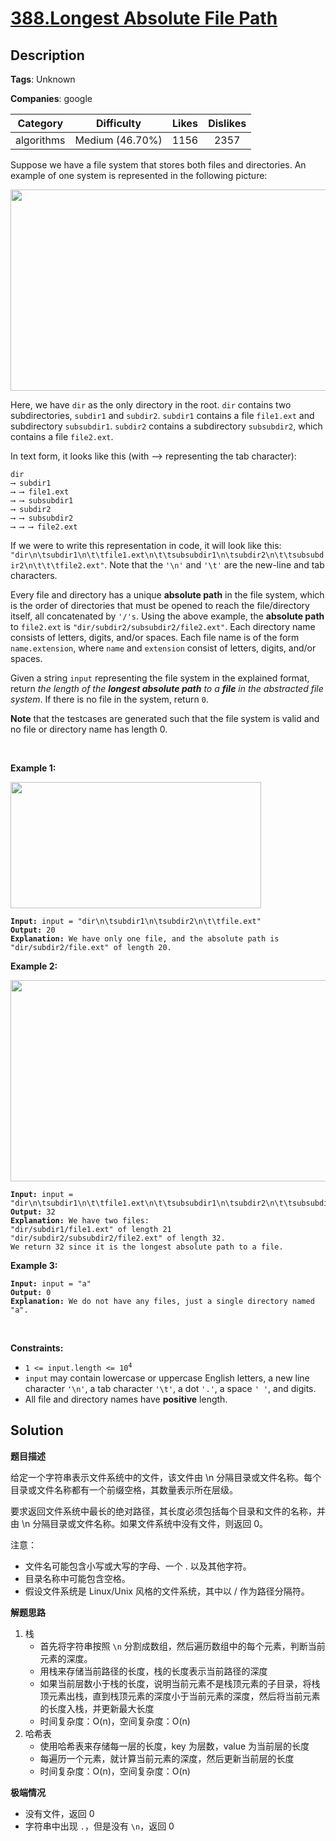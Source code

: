 # [388.Longest Absolute File Path](https://leetcode.com/problems/longest-absolute-file-path/description/)

## Description

**Tags**: Unknown

**Companies**: google

|  Category  |   Difficulty    | Likes | Dislikes |
| :--------: | :-------------: | :---: | :------: |
| algorithms | Medium (46.70%) | 1156  |   2357   |

<p>Suppose we have a file system that stores both files and directories. An example of one system is represented in the following picture:</p>
<p><img alt="" src="https://assets.leetcode.com/uploads/2020/08/28/mdir.jpg" style="width: 681px; height: 322px;" /></p>
<p>Here, we have <code>dir</code> as the only directory in the root. <code>dir</code> contains two subdirectories, <code>subdir1</code> and <code>subdir2</code>. <code>subdir1</code> contains a file <code>file1.ext</code> and subdirectory <code>subsubdir1</code>. <code>subdir2</code> contains a subdirectory <code>subsubdir2</code>, which contains a file <code>file2.ext</code>.</p>
<p>In text form, it looks like this (with ⟶ representing the tab character):</p>
<pre><code>dir
⟶ subdir1
⟶ ⟶ file1.ext
⟶ ⟶ subsubdir1
⟶ subdir2
⟶ ⟶ subsubdir2
⟶ ⟶ ⟶ file2.ext</code></pre>
<p>If we were to write this representation in code, it will look like this: <code>&quot;dir\n\tsubdir1\n\t\tfile1.ext\n\t\tsubsubdir1\n\tsubdir2\n\t\tsubsubdir2\n\t\t\tfile2.ext&quot;</code>. Note that the <code>&#39;\n&#39;</code> and <code>&#39;\t&#39;</code> are the new-line and tab characters.</p>
<p>Every file and directory has a unique <strong>absolute path</strong> in the file system, which is the order of directories that must be opened to reach the file/directory itself, all concatenated by <code>&#39;/&#39;s</code>. Using the above example, the <strong>absolute path</strong> to <code>file2.ext</code> is <code>&quot;dir/subdir2/subsubdir2/file2.ext&quot;</code>. Each directory name consists of letters, digits, and/or spaces. Each file name is of the form <code>name.extension</code>, where <code>name</code> and <code>extension</code> consist of letters, digits, and/or spaces.</p>
<p>Given a string <code>input</code> representing the file system in the explained format, return <em>the length of the <strong>longest absolute path</strong> to a <strong>file</strong> in the abstracted file system</em>. If there is no file in the system, return <code>0</code>.</p>
<p><strong>Note</strong> that the testcases are generated such that the file system is valid and no file or directory name has length 0.</p>
<p>&nbsp;</p>
<p><strong class="example">Example 1:</strong></p>
<img alt="" src="https://assets.leetcode.com/uploads/2020/08/28/dir1.jpg" style="width: 401px; height: 202px;" />
<pre><code><strong>Input:</strong> input = &quot;dir\n\tsubdir1\n\tsubdir2\n\t\tfile.ext&quot;
<strong>Output:</strong> 20
<strong>Explanation:</strong> We have only one file, and the absolute path is &quot;dir/subdir2/file.ext&quot; of length 20.</code></pre>
<p><strong class="example">Example 2:</strong></p>
<img alt="" src="https://assets.leetcode.com/uploads/2020/08/28/dir2.jpg" style="width: 641px; height: 322px;" />
<pre><code><strong>Input:</strong> input = &quot;dir\n\tsubdir1\n\t\tfile1.ext\n\t\tsubsubdir1\n\tsubdir2\n\t\tsubsubdir2\n\t\t\tfile2.ext&quot;
<strong>Output:</strong> 32
<strong>Explanation:</strong> We have two files:
&quot;dir/subdir1/file1.ext&quot; of length 21
&quot;dir/subdir2/subsubdir2/file2.ext&quot; of length 32.
We return 32 since it is the longest absolute path to a file.</code></pre>
<p><strong class="example">Example 3:</strong></p>
<pre><code><strong>Input:</strong> input = &quot;a&quot;
<strong>Output:</strong> 0
<strong>Explanation:</strong> We do not have any files, just a single directory named &quot;a&quot;.</code></pre>
<p>&nbsp;</p>
<p><strong>Constraints:</strong></p>
<ul>
  <li><code>1 &lt;= input.length &lt;= 10<sup>4</sup></code></li>
  <li><code>input</code> may contain lowercase or uppercase English letters, a new line character <code>&#39;\n&#39;</code>, a tab character <code>&#39;\t&#39;</code>, a dot <code>&#39;.&#39;</code>, a space <code>&#39; &#39;</code>, and digits.</li>
  <li>All file and directory names have <strong>positive</strong> length.</li>
</ul>

## Solution

**题目描述**

给定一个字符串表示文件系统中的文件，该文件由 \n 分隔目录或文件名称。每个目录或文件名称都有一个前缀空格，其数量表示所在层级。

要求返回文件系统中最长的绝对路径，其长度必须包括每个目录和文件的名称，并由 \n 分隔目录或文件名称。如果文件系统中没有文件，则返回 0。

注意：

- 文件名可能包含小写或大写的字母、一个 . 以及其他字符。
- 目录名称中可能包含空格。
- 假设文件系统是 Linux/Unix 风格的文件系统，其中以 / 作为路径分隔符。

**解题思路**

1. 栈
   - 首先将字符串按照 `\n` 分割成数组，然后遍历数组中的每个元素，判断当前元素的深度。
   - 用栈来存储当前路径的长度，栈的长度表示当前路径的深度
   - 如果当前层数小于栈的长度，说明当前元素不是栈顶元素的子目录，将栈顶元素出栈，直到栈顶元素的深度小于当前元素的深度，然后将当前元素的长度入栈，并更新最大长度
   - 时间复杂度：O(n)，空间复杂度：O(n)
2. 哈希表
   - 使用哈希表来存储每一层的长度，key 为层数，value 为当前层的长度
   - 每遍历一个元素，就计算当前元素的深度，然后更新当前层的长度
   - 时间复杂度：O(n)，空间复杂度：O(n)

**极端情况**

- 没有文件，返回 0
- 字符串中出现 `.`，但是没有 `\n`，返回 0
